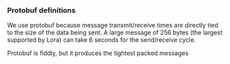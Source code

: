 
### Protobuf definitions

We use protobuf because message transmit/receive times are directly tied to the size of the data being sent.
A large message of 256 bytes (the largest supported by Lora) can take 6 seconds for the send/receive cycle.

Protobuf is fiddly, but it produces the tightest packed messages 
